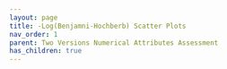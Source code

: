 ```yaml
---
layout: page
title: -Log(Benjamni-Hochberb) Scatter Plots
nav_order: 1
parent: Two Versions Numerical Attributes Assessment
has_children: true
---
```

